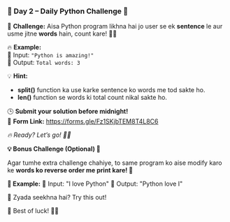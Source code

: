 ### **📢 Day 2 – Daily Python Challenge 🐍**

🚀 **Challenge:** Aisa Python program likhna hai jo user se ek **sentence** le aur usme jitne **words** hain, count kare! 🔢💡  

🔥 **Example:**  
📌 Input: `"Python is amazing!"`  
📌 Output: `Total words: 3`  

💡 **Hint:**  
- **split()** function ka use karke sentence ko words me tod sakte ho.  
- **len()** function se words ki total count nikal sakte ho.  

🕒 **Submit your solution before midnight!**  
📌 **Form Link:** https://forms.gle/Fz1SKjbTEM8T4L8C6  

*🔥 Ready? Let’s go! 💪🚀*


**💡 Bonus Challenge (Optional) 🤩**

Agar tumhe extra challenge chahiye, to same program ko aise modify karo ke **words ko reverse order me print kare! 🔄**

**📌 Example:**
🔹 Input: "I love Python"
🔹 Output: "Python love I"

🎯 Zyada seekhna hai? Try this out!

🚀 Best of luck! 💪🔥